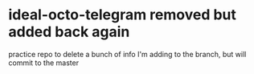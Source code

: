 # ideal-octo-telegram removed but added back again
practice repo to delete
a bunch of info I'm adding to the branch, but will commit to the master

